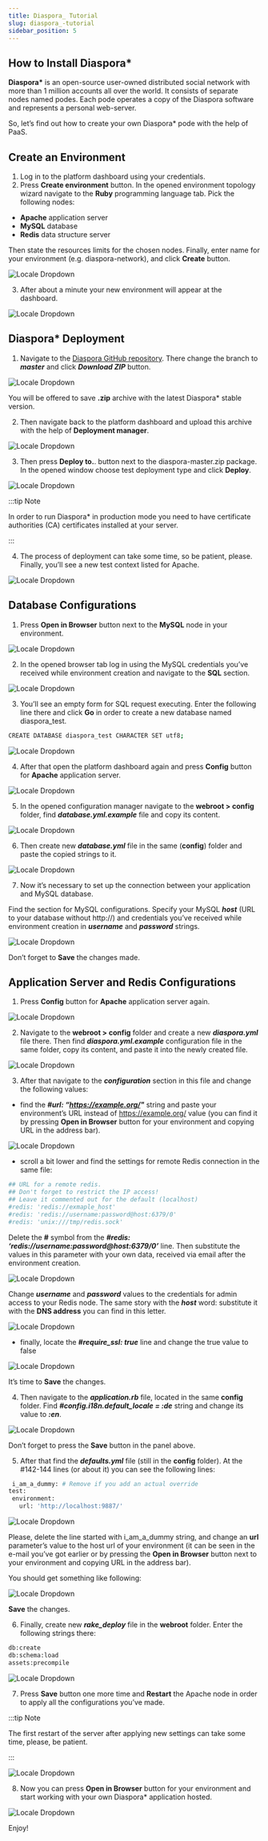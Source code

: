```yaml
---
title: Diaspora_ Tutorial
slug: diaspora_-tutorial
sidebar_position: 5
---
```


## How to Install Diaspora\*

**Diaspora\*** is an open-source user-owned distributed social network with more than 1 million accounts all over the world. It consists of separate nodes named podes. Each pode operates a copy of the Diaspora software and represents a personal web-server.

So, let’s find out how to create your own Diaspora\* pode with the help of PaaS.

## Create an Environment

1. Log in to the platform dashboard using your credentials.
2. Press **Create environment** button. In the opened environment topology wizard navigate to the **Ruby** programming language tab. Pick the following nodes:

- **Apache** application server
- **MySQL** database
- **Redis** data structure server

Then state the resources limits for the chosen nodes. Finally, enter name for your environment (e.g. diaspora-network), and click **Create** button.

<div style={{
    display:'flex',
    justifyContent: 'center',
    margin: '0 0 1rem 0'
}}>

![Locale Dropdown](./img/DiasporaTutorial/01-environment-wizard.png)

</div>

3. After about a minute your new environment will appear at the dashboard.

<div style={{
    display:'flex',
    justifyContent: 'center',
    margin: '0 0 1rem 0'
}}>

![Locale Dropdown](./img/DiasporaTutorial/02-environment-for-diaspora-created.png)

</div>

## Diaspora\* Deployment

1. Navigate to the [Diaspora GitHub repository](https://github.com/diaspora/diaspora). There change the branch to **_master_** and click **_Download ZIP_** button.

<div style={{
    display:'flex',
    justifyContent: 'center',
    margin: '0 0 1rem 0'
}}>

![Locale Dropdown](./img/DiasporaTutorial/03-download-diaspora-zip.png)

</div>

You will be offered to save **.zip** archive with the latest Diaspora\* stable version.

2. Then navigate back to the platform dashboard and upload this archive with the help of **Deployment manager**.

<div style={{
    display:'flex',
    justifyContent: 'center',
    margin: '0 0 1rem 0'
}}>

![Locale Dropdown](./img/DiasporaTutorial/04-upload-diaspora-archive.png)

</div>

3. Then press **Deploy to.**. button next to the diaspora-master.zip package. In the opened window choose test deployment type and click **Deploy**.

<div style={{
    display:'flex',
    justifyContent: 'center',
    margin: '0 0 1rem 0'
}}>

![Locale Dropdown](./img/DiasporaTutorial/05-deploy-diaspora-application.png)

</div>

:::tip Note

In order to run Diaspora\* in production mode you need to have certificate authorities (CA) certificates installed at your server.

:::

4. The process of deployment can take some time, so be patient, please. Finally, you’ll see a new test context listed for Apache.

<div style={{
    display:'flex',
    justifyContent: 'center',
    margin: '0 0 1rem 0'
}}>

![Locale Dropdown](./img/DiasporaTutorial/06-diaspora-application-deployed.png)

</div>

## Database Configurations

1. Press **Open in Browser** button next to the **MySQL** node in your environment.

<div style={{
    display:'flex',
    justifyContent: 'center',
    margin: '0 0 1rem 0'
}}>

![Locale Dropdown](./img/DiasporaTutorial/07-open-mysql-in-browser.png)

</div>

2. In the opened browser tab log in using the MySQL credentials you’ve received while environment creation and navigate to the **SQL** section.

<div style={{
    display:'flex',
    justifyContent: 'center',
    margin: '0 0 1rem 0'
}}>

![Locale Dropdown](./img/DiasporaTutorial/08-database-admin-sql-tab.png)

</div>

3. You’ll see an empty form for SQL request executing. Enter the following line there and click **Go** in order to create a new database named diaspora_test.

```bash
CREATE DATABASE diaspora_test CHARACTER SET utf8;
```

<div style={{
    display:'flex',
    justifyContent: 'center',
    margin: '0 0 1rem 0'
}}>

![Locale Dropdown](./img/DiasporaTutorial/09-create-diaspora-database.png)

</div>

4. After that open the platform dashboard again and press **Config** button for **Apache** application server.

<div style={{
    display:'flex',
    justifyContent: 'center',
    margin: '0 0 1rem 0'
}}>

![Locale Dropdown](./img/DiasporaTutorial/10-apache-config-button.png)

</div>

5. In the opened configuration manager navigate to the **webroot > config** folder, find **_database.yml.example_** file and copy its content.

<div style={{
    display:'flex',
    justifyContent: 'center',
    margin: '0 0 1rem 0'
}}>

![Locale Dropdown](./img/DiasporaTutorial/11-database-yml-example.png)

</div>

6. Then create new **_database.yml_** file in the same (**config**) folder and paste the copied strings to it.

<div style={{
    display:'flex',
    justifyContent: 'center',
    margin: '0 0 1rem 0'
}}>

![Locale Dropdown](./img/DiasporaTutorial/12-crerate-database-yml.png)

</div>

7. Now it’s necessary to set up the connection between your application and MySQL database.

Find the section for MySQL configurations. Specify your MySQL **_host_** (URL to your database without http://) and credentials you’ve received while environment creation in **_username_** and **_password_** strings.

<div style={{
    display:'flex',
    justifyContent: 'center',
    margin: '0 0 1rem 0'
}}>

![Locale Dropdown](./img/DiasporaTutorial/13-configure-database-connection.png)

</div>

Don’t forget to **Save** the changes made.

## Application Server and Redis Configurations

1. Press **Config** button for **Apache** application server again.

<div style={{
    display:'flex',
    justifyContent: 'center',
    margin: '0 0 1rem 0'
}}>

![Locale Dropdown](./img/DiasporaTutorial/10-apache-config-button.png)

</div>

2. Navigate to the **webroot > config** folder and create a new **_diaspora.yml_** file there. Then find **_diaspora.yml.example_** configuration file in the same folder, copy its content, and paste it into the newly created file.

<div style={{
    display:'flex',
    justifyContent: 'center',
    margin: '0 0 1rem 0'
}}>

![Locale Dropdown](./img/DiasporaTutorial/14-create-diaspora-yml.png)

</div>

3. After that navigate to the **_configuration_** section in this file and change the following values:

- find the **_#url: “https://example.org/"_** string and paste your environment’s URL instead of https://example.org/ value (you can find it by pressing **Open in Browser** button for your environment and copying URL in the address bar).

<div style={{
    display:'flex',
    justifyContent: 'center',
    margin: '0 0 1rem 0'
}}>

![Locale Dropdown](./img/DiasporaTutorial/15-configure-environment-url.png)

</div>

- scroll a bit lower and find the settings for remote Redis connection in the same file:

```bash
## URL for a remote redis.
## Don't forget to restrict the IP access!
## Leave it commented out for the default (localhost)
#redis: 'redis://exmaple_host'
#redis: 'redis://username:password@host:6379/0'
#redis: 'unix:///tmp/redis.sock'
```

Delete the **#** symbol from the **_#redis: ‘redis://username:password@host:6379/0’_** line. Then substitute the values in this parameter with your own data, received via email after the environment creation.

<div style={{
    display:'flex',
    justifyContent: 'center',
    margin: '0 0 1rem 0'
}}>

![Locale Dropdown](./img/DiasporaTutorial/16-redis-credentials-email.png)

</div>

Change **_username_** and **_password_** values to the credentials for admin access to your Redis node. The same story with the **_host_** word: substitute it with the **DNS address** you can find in this letter.

<div style={{
    display:'flex',
    justifyContent: 'center',
    margin: '0 0 1rem 0'
}}>

![Locale Dropdown](./img/DiasporaTutorial/17-configure-redis-connection.png)

</div>

- finally, locate the **_#require_ssl: true_** line and change the true value to false

<div style={{
    display:'flex',
    justifyContent: 'center',
    margin: '0 0 1rem 0'
}}>

![Locale Dropdown](./img/DiasporaTutorial/18-set-ssl-config-false.png)

</div>

It’s time to **Save** the changes.

4. Then navigate to the **_application.rb_** file, located in the same **config** folder. Find **_#config.i18n.default_locale = :de_** string and change its value to **_:en_**.

<div style={{
    display:'flex',
    justifyContent: 'center',
    margin: '0 0 1rem 0'
}}>

![Locale Dropdown](./img/DiasporaTutorial/19-set-default-locale-english.png)

</div>

Don’t forget to press the **Save** button in the panel above.

5. After that find the **_defaults.yml_** file (still in the **config** folder). At the #142-144 lines (or about it) you can see the following lines:

```bash
 i_am_a_dummy: # Remove if you add an actual override
test:
 environment:
   url: 'http://localhost:9887/'
```

<div style={{
    display:'flex',
    justifyContent: 'center',
    margin: '0 0 1rem 0'
}}>

![Locale Dropdown](./img/DiasporaTutorial/20-dummy-url-override.png)

</div>

Please, delete the line started with i_am_a_dummy string, and change an **url** parameter’s value to the host url of your environment (it can be seen in the e-mail you’ve got earlier or by pressing the **Open in Browser** button next to your environment and copying URL in the address bar).

You should get something like following:

<div style={{
    display:'flex',
    justifyContent: 'center',
    margin: '0 0 1rem 0'
}}>

![Locale Dropdown](./img/DiasporaTutorial/21-url-override-to-environment.png)

</div>

**Save** the changes.

6. Finally, create new **_rake_deploy_** file in the **webroot** folder. Enter the following strings there:

```bash
db:create
db:schema:load
assets:precompile
```

<div style={{
    display:'flex',
    justifyContent: 'center',
    margin: '0 0 1rem 0'
}}>

![Locale Dropdown](./img/DiasporaTutorial/22-configure-rake-deploy.png)

</div>

7. Press **Save** button one more time and **Restart** the Apache node in order to apply all the configurations you’ve made.

:::tip Note

The first restart of the server after applying new settings can take some time, please, be patient.

:::

<div style={{
    display:'flex',
    justifyContent: 'center',
    margin: '0 0 1rem 0'
}}>

![Locale Dropdown](./img/DiasporaTutorial/23-apache-restart-button.png)

</div>

8. Now you can press **Open in Browser** button for your environment and start working with your own Diaspora\* application hosted.

<div style={{
    display:'flex',
    justifyContent: 'center',
    margin: '0 0 1rem 0'
}}>

![Locale Dropdown](./img/DiasporaTutorial/24-diaspora-start-page.png)

</div>

Enjoy!
